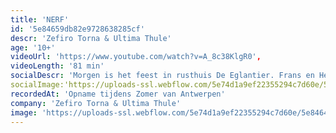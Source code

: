 ```yaml
---
title: 'NERF'
id: '5e84659db82e9728638285cf'
descr: 'Zefiro Torna & Ultima Thule'
age: '10+'
videoUrl: 'https://www.youtube.com/watch?v=A_8c38KlgR0',
videoLength: '81 min'
socialDescr: 'Morgen is het feest in rusthuis De Eglantier. Frans en Hélène, beiden 106, vieren hun 80 jaar samen. Maar midden in de nacht zit Frans naar haar te kijken. Dat is Hélène niet meer. Dat zijn haar contouren, maar dan slecht ingekleurd. Help, Frans! Help! Hij moet iets doen. Nu. De deur staat op een kier. 't Is de moment! En ineens zijn ze daar: herinneringen, een verhaal over jeugd en ouderdom, stappen en misstappen, waarheid en verzinsel, over lief en leed.'
socialImage:'https://uploads-ssl.webflow.com/5e74d1a9ef22355294c7d60e/5e84645c8f9f4ea94b4627b3_NERF%20%C2%A9KoenVanOvermeiren%203.jpg'
recordedAt: 'Opname tijdens Zomer van Antwerpen'
company: 'Zefiro Torna & Ultima Thule'
image: 'https://uploads-ssl.webflow.com/5e74d1a9ef22355294c7d60e/5e84645c8f9f4ea94b4627b3_NERF%20%C2%A9KoenVanOvermeiren%203.jpg'
---
```

